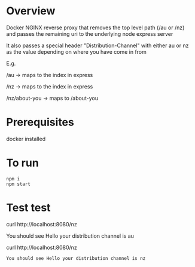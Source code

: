 # Overview

  Docker NGINX reverse proxy that removes the top level path (/au or /nz) and passes the remaining uri to the underlying node express server

  It also passes a special header "Distribution-Channel" with either au or nz as the value depending on where you have come in from

  E.g.

  /au -> maps to the index in express

  /nz -> maps to the index in express

  /nz/about-you -> maps to /about-you

# Prerequisites

docker installed

# To run

    npm i
    npm start

# Test test

   curl http://localhost:8080/nz

   You should see Hello your distribution channel is au

   curl http://localhost:8080/nz

    You should see Hello your distribution channel is nz
